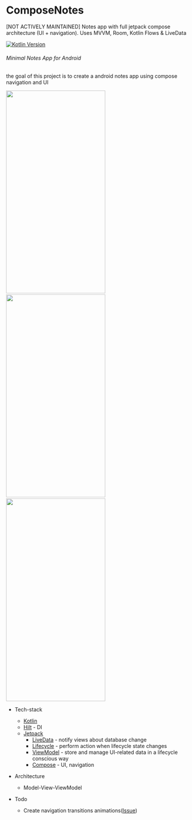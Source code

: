# ComposeNotes
[NOT ACTIVELY MAINTAINED]
Notes app with full jetpack compose architecture (UI + navigation). Uses MVVM, Room, Kotlin Flows &amp; LiveData
  </br>
  
 [![Kotlin Version](https://img.shields.io/badge/Kotlin-1.4.30-blue.svg)](https://kotlinlang.org)
###### *Minimal Notes App for Android*

the goal of this project is to create a android notes app using compose navigation and UI

<img src="https://github.com/zedlabs/ComposeNotes/blob/master/screenshots/sc01.png" width="270" height="550">    <img src="https://github.com/zedlabs/ComposeNotes/blob/master/screenshots/sc02.png" width="270" height="550">   <img src="https://github.com/zedlabs/ComposeNotes/blob/master/screenshots/sc03.png" width="270" height="550"> 

* Tech-stack
    * [Kotlin](https://kotlinlang.org/) 
    * [Hilt](https://github.com/google/dagger) - DI
    * [Jetpack](https://developer.android.com/jetpack)
        * [LiveData](https://developer.android.com/topic/libraries/architecture/livedata) - notify views about database change
        * [Lifecycle](https://developer.android.com/topic/libraries/architecture/lifecycle) - perform action when lifecycle state changes
        * [ViewModel](https://developer.android.com/topic/libraries/architecture/viewmodel) - store and manage UI-related data in a lifecycle conscious way
        * [Compose](https://developer.android.com/jetpack/compose) - UI, navigation
* Architecture
    * Model-View-ViewModel
 
 * Todo
   * Create navigation transitions animations([Issue](https://issuetracker.google.com/issues/172112072))
